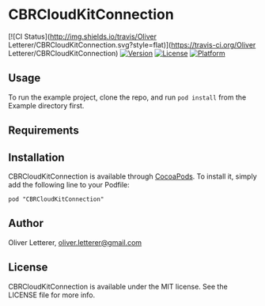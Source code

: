 # CBRCloudKitConnection

[![CI Status](http://img.shields.io/travis/Oliver Letterer/CBRCloudKitConnection.svg?style=flat)](https://travis-ci.org/Oliver Letterer/CBRCloudKitConnection)
[![Version](https://img.shields.io/cocoapods/v/CBRCloudKitConnection.svg?style=flat)](http://cocoadocs.org/docsets/CBRCloudKitConnection)
[![License](https://img.shields.io/cocoapods/l/CBRCloudKitConnection.svg?style=flat)](http://cocoadocs.org/docsets/CBRCloudKitConnection)
[![Platform](https://img.shields.io/cocoapods/p/CBRCloudKitConnection.svg?style=flat)](http://cocoadocs.org/docsets/CBRCloudKitConnection)

## Usage

To run the example project, clone the repo, and run `pod install` from the Example directory first.

## Requirements

## Installation

CBRCloudKitConnection is available through [CocoaPods](http://cocoapods.org). To install
it, simply add the following line to your Podfile:

    pod "CBRCloudKitConnection"

## Author

Oliver Letterer, oliver.letterer@gmail.com

## License

CBRCloudKitConnection is available under the MIT license. See the LICENSE file for more info.

